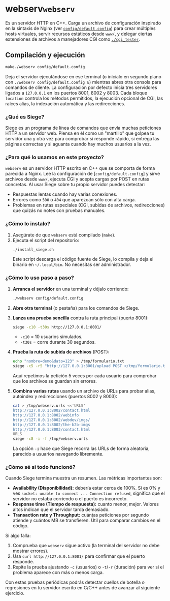# webserv`webserv` 

Es un servidor HTTP en C++. Carga un archivo de configuración inspirado en la sintaxis de Nginx (ver [`config/default.config`](config/default.config)) para crear múltiples hosts virtuales, servir recursos estáticos desde `www/`, y delegar ciertas extensiones de archivos a manejadores CGI como [`./cgi_tester`](cgi_tester).

## Compilación y ejecución
```bash
make./webserv config/default.config
```

Deja el servidor ejecutándose en ese terminal (o inícialo en segundo plano con `./webserv config/default.config &`) mientras abres otra consola para comandos de cliente. La configuración por defecto inicia tres servidores ligados a `127.0.0.1` en los puertos 8001, 8002 y 8003. Cada bloque `location` controla los métodos permitidos, la ejecución opcional de CGI, las raíces alias, la indexación automática y las redirecciones.

### ¿Qué es Siege?
Siege es un programa de línea de comandos que envía muchas peticiones HTTP a un servidor web. Piensa en él como un "martillo" que golpea tu servidor una y otra vez para comprobar si responde rápido, si entrega las páginas correctas y si aguanta cuando hay muchos usuarios a la vez.

### ¿Para qué lo usamos en este proyecto?
`webserv` es un servidor HTTP escrito en C++ que se comporta de forma parecida a Nginx. Lee la configuración de [`config/default.config`] y sirve archivos desde `www/`, ejecuta CGI y acepta cargas por POST en rutas concretas. Al usar Siege sobre tu propio servidor puedes detectar:

- Respuestas lentas cuando hay varias conexiones.
- Errores como `500` o `404` que aparezcan sólo con alta carga.
- Problemas en rutas especiales (CGI, subidas de archivos, redirecciones) que quizás no notes con pruebas manuales.

### ¿Cómo lo instalo?
1. Asegúrate de que `webserv` está compilado (`make`).
2. Ejecuta el script del repositorio:
   ```bash
   ./install_siege.sh
   ```
   Este script descarga el código fuente de Siege, lo compila y deja el binario en `~/.local/bin`. No necesitas ser administrador.

### ¿Cómo lo uso paso a paso?
1. **Arranca el servidor** en una terminal y déjalo corriendo:
   ```bash
   ./webserv config/default.config
   ```
2. **Abre otra terminal** (o pestaña) para los comandos de Siege.

3. **Lanza una prueba sencilla** contra la ruta principal (puerto 8001):
   ```bash
   siege -c10 -t30s http://127.0.0.1:8001/
   ```
   - `-c10` = 10 usuarios simulados.
   - `-t30s` = corre durante 30 segundos.

4. **Prueba la ruta de subida de archivos** (POST):
   ```bash
   echo "nombre=demo&dato=123" > /tmp/formulario.txt
   siege -c5 -r5 "http://127.0.0.1:8001/upload POST </tmp/formulario.txt"
   ```
   Aquí repetimos la petición 5 veces por cada usuario para comprobar que los archivos se guardan sin errores.

5. **Combina varias rutas** usando un archivo de URLs para probar alias, autoindex y redirecciones (puertos 8002 y 8003):
   ```bash
   cat > /tmp/webserv.urls <<'URLS'
   http://127.0.0.1:8002/contact.html
   http://127.0.0.1:8002/webinfo
   http://127.0.0.1:8002/webdev/imgs/
   http://127.0.0.1:8002/the-b2b-imgs
   http://127.0.0.1:8003/contact.html
   URLS
   siege -c8 -i -f /tmp/webserv.urls
   ```
   La opción `-i` hace que Siege recorra las URLs de forma aleatoria, parecido a usuarios navegando libremente.

### ¿Cómo sé si todo funcionó?
Cuando Siege termina muestra un resumen. Las métricas importantes son:

- **Availability (Disponibilidad):** debería estar cerca de 100%. Si es 0% y ves `socket: unable to connect ... Connection refused`, significa que el servidor no estaba corriendo o el puerto es incorrecto.
- **Response time (Tiempo de respuesta):** cuanto menor, mejor. Valores altos indican que el servidor tarda demasiado.
- **Transaction rate y Throughput:** cuántas peticiones por segundo atiende y cuántos MB se transfieren. Útil para comparar cambios en el código.

Si algo falla:

1. Comprueba que `webserv` sigue activo (la terminal del servidor no debe mostrar errores).
2. Usa `curl http://127.0.0.1:8001/` para confirmar que el puerto responde.
3. Repite la prueba ajustando `-c` (usuarios) o `-t`/`-r` (duración) para ver si el problema aparece con más o menos carga.

Con estas pruebas periódicas podrás detectar cuellos de botella o regresiones en tu servidor escrito en C/C++ antes de avanzar al siguiente ejercicio.
